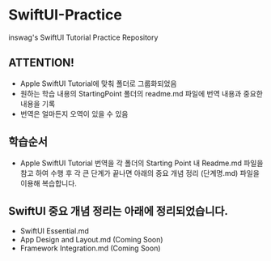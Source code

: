 # SwiftUI-Practice
inswag's SwiftUI Tutorial Practice Repository

## ATTENTION!
* Apple SwiftUI Tutorial에 맞춰 폴더로 그룹화되었음
* 원하는 학습 내용의 StartingPoint 폴더의 readme.md 파일에 번역 내용과 중요한 내용을 기록
* 번역은 얼마든지 오역이 있을 수 있음

## 학습순서
* Apple SwiftUI Tutorial 번역을 각 폴더의 Starting Point 내 Readme.md 파일을 참고 하여 수행 후 각 큰 단계가 끝나면 아래의 중요 개념 정리 (단계명.md) 파일을 이용해 복습합니다.

## SwiftUI 중요 개념 정리는 아래에 정리되었습니다.
* SwiftUI Essential.md
* App Design and Layout.md (Coming Soon)
* Framework Integration.md (Coming Soon)
